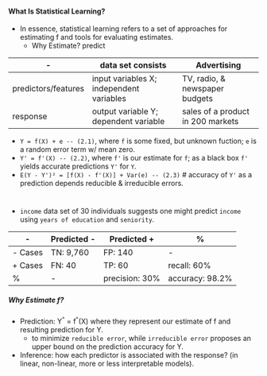 #### What Is Statistical Learning?

* In essence, statistical learning refers to a set of approaches for estimating f and tools for evaluating estimates.
  * Why Estimate? predict

\- | data set consists | Advertising
--- | --- | ---
predictors/features | input variables X; independent variables | TV, radio, & newspaper budgets
response | output variable Y; dependent variable | sales of a product in 200 markets

* `Y = f(X) + e -- (2.1)`, where `f` is some fixed, but unknown fuction; `e` is a random error term w/ mean zero.
* `Y' = f'(X) -- (2.2)`, where `f'` is our estimate for `f`; as a black box `f'` yields accurate predictions `Y'` for `Y`.
* `E(Y - Y')² = [f(X) - f'(X)] + Var(e) -- (2.3)` # accuracy of `Y'` as a prediction depends reducible & irreducible errors.

#
* `income` data set of 30 individuals suggests one might predict `income` using `years of education` and `seniority`.


\- | Predicted - | Predicted + | %
--- | --- | --- | ---
\- Cases | TN: 9,760 | FP: 140 | -
\+ Cases | FN: 40 | TP: 60 | recall: 60%
% | - | precision: 30% | accuracy: 98.2%

##### Why Estimate f?

* Prediction: Y<sup>^</sup> = f<sup>^</sup>(X) where they represent our estimate of f and resulting prediction for Y.
  * to minimize `reducible error`, while `irreducible error` proposes an upper bound on the prediction accuracy for Y.
* Inference: how each predictor is associated with the response? (in linear, non-linear, more or less interpretable models).
